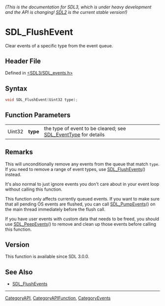 ###### (This is the documentation for SDL3, which is under heavy development and the API is changing! [SDL2](https://wiki.libsdl.org/SDL2/) is the current stable version!)
# SDL_FlushEvent

Clear events of a specific type from the event queue.

## Header File

Defined in [<SDL3/SDL_events.h>](https://github.com/libsdl-org/SDL/blob/main/include/SDL3/SDL_events.h)

## Syntax

```c
void SDL_FlushEvent(Uint32 type);
```

## Function Parameters

|        |          |                                                                                 |
| ------ | -------- | ------------------------------------------------------------------------------- |
| Uint32 | **type** | the type of event to be cleared; see [SDL_EventType](SDL_EventType) for details |

## Remarks

This will unconditionally remove any events from the queue that match
`type`. If you need to remove a range of event types, use
[SDL_FlushEvents](SDL_FlushEvents)() instead.

It's also normal to just ignore events you don't care about in your event
loop without calling this function.

This function only affects currently queued events. If you want to make
sure that all pending OS events are flushed, you can call
[SDL_PumpEvents](SDL_PumpEvents)() on the main thread immediately before
the flush call.

If you have user events with custom data that needs to be freed, you should
use [SDL_PeepEvents](SDL_PeepEvents)() to remove and clean up those events
before calling this function.

## Version

This function is available since SDL 3.0.0.

## See Also

- [SDL_FlushEvents](SDL_FlushEvents)

----
[CategoryAPI](CategoryAPI), [CategoryAPIFunction](CategoryAPIFunction), [CategoryEvents](CategoryEvents)

